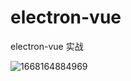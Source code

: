 # electron-vue

electron-vue 实战

![1668164884969](https://user-images.githubusercontent.com/59645426/201328019-a0e7b124-90bc-4083-9489-a80e0c7dad30.png)
